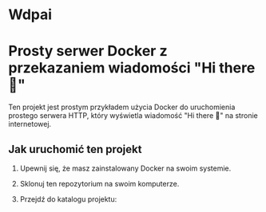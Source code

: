 # Wdpai
# Prosty serwer Docker z przekazaniem wiadomości "Hi there 👋"

Ten projekt jest prostym przykładem użycia Docker do uruchomienia prostego serwera HTTP, który wyświetla wiadomość "Hi there 👋" na stronie internetowej.

## Jak uruchomić ten projekt

1. Upewnij się, że masz zainstalowany Docker na swoim systemie.

2. Sklonuj ten repozytorium na swoim komputerze.

3. Przejdź do katalogu projektu:
